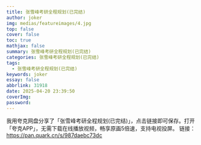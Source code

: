 ```yaml
---
title: 张雪峰考研全程规划(已完结)
author: joker
img: medias/featureimages/4.jpg
top: false
cover: false
toc: true
mathjax: false
summary: 张雪峰考研全程规划(已完结)
categories: 张雪峰考研全程规划(已完结)
tags:
  - 张雪峰考研全程规划(已完结)
keywords: joker
essay: false
abbrlink: 31918
date: 2025-04-20 23:39:50
coverImg:
password:
---
```


我用夸克网盘分享了「张雪峰考研全程规划(已完结)」，点击链接即可保存。打开「夸克APP」，无需下载在线播放视频，畅享原画5倍速，支持电视投屏。
链接：https://pan.quark.cn/s/987daebc73dc
